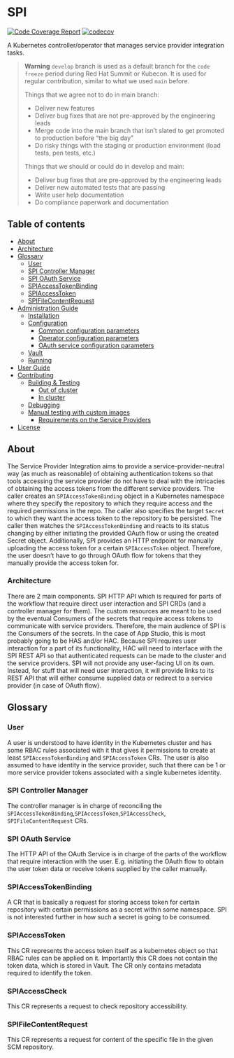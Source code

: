 # SPI
[![Code Coverage Report](https://github.com/redhat-appstudio/service-provider-integration-operator/actions/workflows/codecov.yaml/badge.svg)](https://github.com/redhat-appstudio/service-provider-integration-operator/actions/workflows/codecov.yaml)
[![codecov](https://codecov.io/gh/redhat-appstudio/service-provider-integration-operator/branch/main/graph/badge.svg?token=EH16HO2RHP)](https://codecov.io/gh/redhat-appstudio/service-provider-integration-operator)

A Kubernetes controller/operator that manages service provider integration tasks.


> **Warning**
> `develop` branch is used as a default branch for the `code freeze` period during Red Hat Summit or Kubecon.
>  It is used for regular contribution, similar to what we used `main` before.
>
> Things that we agree not to do in main branch:
> - Deliver new features
> - Deliver bug fixes that are not pre-approved by the engineering leads
> - Merge code into the main branch that isn’t slated to get promoted to production before “the big day”
> - Do risky things with the staging or production environment (load tests, pen tests, etc.)
>
> Things that we should or could do in develop and main:
> - Deliver bug fixes that are pre-approved by the engineering leads
> - Deliver new automated tests that are passing
> - Write user help documentation
> - Do compliance paperwork and documentation

## Table of contents

- [About](#About)
- [Architecture](#architecture)
- [Glossary](#glossary)
    * [User](#user)
    * [SPI Controller Manager](#spi-controller-manager)
    * [SPI OAuth Service](#spi-oauth-service)
    * [SPIAccessTokenBinding](#spiaccesstokenbinding)
    * [SPIAccessToken](#spiaccesstoken)
    * [SPIFileContentRequest](#spifilecontentrequest)
- [Administration Guide](docs/ADMIN.md) 
  - [Installation](docs/ADMIN.md#installation)
  - [Configuration](docs/ADMIN.md#configuration)
      + [Common configuration parameters](docs/ADMIN.md#common-configuration-parameters)
      * [Operator configuration parameters](docs/ADMIN.md#operator-configuration-parameters)
      * [OAuth service configuration parameters](docs/ADMIN.md#oauth-service-configuration-parameters)
  - [Vault](docs/ADMIN.md#vault)
  - [Running](docs/ADMIN.md#running)
- [User Guide](docs/USER.md)
- [Contributing](docs/DEVELOP.md)
  - [Building & Testing](docs/DEVELOP.md#building---testing)
      * [Out of cluster](docs/DEVELOP.md#out-of-cluster)
      * [In cluster](docs/DEVELOP.md#in-cluster)
  - [Debugging](docs/DEVELOP.md#debugging)
  - [Manual testing with custom images](docs/DEVELOP.md#manual-testing-with-custom-images)
      * [Requirements on the Service Providers](docs/DEVELOP.md#requirements-on-the-service-providers)
- [License](LICENSE)

## About
The Service Provider Integration aims to provide a service-provider-neutral way (as much as reasonable) of obtaining authentication tokens so that tools accessing the service provider do not have to deal with the intricacies of obtaining the access tokens from the different service providers.
The caller creates an `SPIAccessTokenBinding` object in a Kubernetes namespace where they specify the repository to which they require access and the required permissions
in the repo. The caller also specifies the target `Secret` to which they want the access token to the repository to be persisted.
The caller then watches the `SPIAccessTokenBinding` and reacts to its status changing by either initiating the provided OAuth flow or using the created Secret object.
Additionally, SPI provides an HTTP endpoint for manually uploading the access token for a certain `SPIAccessToken` object. Therefore,
the user doesn’t have to go through OAuth flow for tokens that they manually provide the access token for.

### Architecture
There are 2 main components. SPI HTTP API which is required for parts of the workflow that require direct user interaction and SPI CRDs (and a controller manager for them).
The custom resources are meant to be used by the eventual Consumers of the secrets that require access tokens to communicate with service providers.
Therefore, the main audience of SPI is the Consumers of the secrets. In the case of App Studio, this is most probably going to be HAS and/or HAC.
Because SPI requires user interaction for a part of its functionality, HAC will need to interface with the SPI REST API so that authenticated requests can be made to
the cluster and the service providers.
SPI will not provide any user-facing UI on its own.
Instead, for stuff that will need user interaction, it will provide links to its REST API that will either consume supplied data or redirect to a service provider (in case of OAuth flow).

## Glossary

### User
A user is understood to have identity in the Kubernetes cluster and has some RBAC rules associated with it that gives it permissions to create at least `SPIAccessTokenBinding` and `SPIAccessToken` CRs.
The user is also assumed to have identity in the service provider, such that there can be 1 or more service provider tokens associated with a single kubernetes identity.

### SPI Controller Manager
The controller manager is in charge of reconciling the `SPIAccessTokenBinding`,`SPIAccessToken`,`SPIAccessCheck`, `SPIFileContentRequest` CRs.

### SPI OAuth Service
The HTTP API of the OAuth Service is in charge of the parts of the workflow that require interaction with the user.
E.g. initiating the OAuth flow to obtain the user token data or receive tokens supplied by the caller manually.

### SPIAccessTokenBinding
A CR that is basically a request for storing access token for certain repository with certain permissions as a secret within some namespace.
SPI is not interested further in how such a secret is going to be consumed.

### SPIAccessToken
This CR represents the access token itself as a kubernetes object so that RBAC rules can be applied on it.
Importantly this CR does not contain the token data, which is stored in Vault. The CR only contains metadata required to identify the token.

### SPIAccessCheck
This CR represents a request to check repository accessibility.

### SPIFileContentRequest
This CR represents a request for content of the specific file in the given SCM repository.
